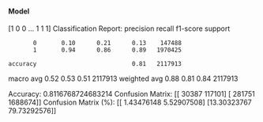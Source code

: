 #### Model
[1 0 0 ... 1 1 1]
Classification Report:
              precision    recall  f1-score   support

           0       0.10      0.21      0.13    147488
           1       0.94      0.86      0.89   1970425

    accuracy                           0.81   2117913
   macro avg       0.52      0.53      0.51   2117913
weighted avg       0.88      0.81      0.84   2117913

Accuracy: 0.8116768724683214
Confusion Matrix:
[[  30387  117101]
 [ 281751 1688674]]
Confusion Matrix (%):
[[ 1.43476148  5.52907508]
 [13.30323767 79.73292576]]
